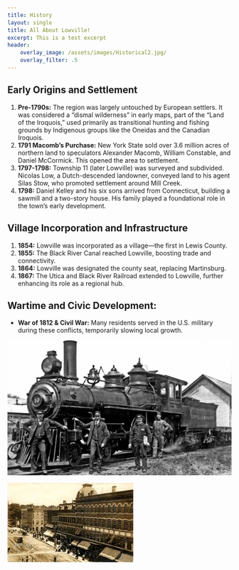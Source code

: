 ```yaml
---
title: History
layout: single
title: All About Lowville!
excerpt: This is a test excerpt
header: 
    overlay_image: /assets/images/Historical2.jpg/
    overlay_filter: .5
---
```


## **Early Origins and Settlement**
1. **Pre-1790s:** The region was largely untouched by European settlers. It was considered a “dismal wilderness” in early maps, part of the “Land of the Iroquois,” used primarily as transitional hunting and fishing grounds by Indigenous groups like the Oneidas and the Canadian Iroquois.
2. **1791 Macomb’s Purchase:** New York State sold over 3.6 million acres of northern land to speculators Alexander Macomb, William Constable, and Daniel McCormick. This opened the area to settlement.
3. **1797-1798:** Township 11 (later Lowville) was surveyed and subdivided. Nicolas Low, a Dutch-descended landowner, conveyed land to his agent Silas Stow, who promoted settlement around Mill Creek.
4. **1798:** Daniel Kelley and his six sons arrived from Connecticut, building a sawmill and a two-story house. His family played a foundational role in the town’s early development.

## **Village Incorporation and Infrastructure**
1. **1854:** Lowville was incorporated as a village—the first in Lewis County.
2. **1855:** The Black River Canal reached Lowville, boosting trade and connectivity.
3. **1864:** Lowville was designated the county seat, replacing Martinsburg.
4. **1867:** The Utica and Black River Railroad extended to Lowville, further enhancing its role as a regional hub.

## **Wartime and Civic Development:** 
 - **War of 1812 & Civil War:** Many residents served in the U.S. military during these conflicts, temporarily slowing local growth.

![Old Train](Train.jpg)

![Bus](Historical2.jpg)